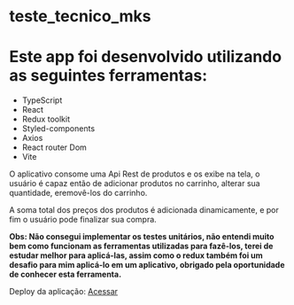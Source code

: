 # teste_tecnico_mks

# Este app foi desenvolvido utilizando as seguintes ferramentas:

- TypeScript
- React
- Redux toolkit
- Styled-components
- Axios
- React router Dom
- Vite

 <p>O aplicativo consome uma Api Rest de produtos e os exibe na tela, o usuário é capaz então de adicionar produtos no carrinho, alterar sua quantidade, eremovê-los do carrinho.</p>

 <p>A soma total dos preços dos produtos é adicionada dinamicamente, e por fim o usuário pode finalizar sua compra.</p>

 <strong>Obs: Não consegui implementar os testes unitários, não entendi muito bem como funcionam as ferramentas utilizadas para fazê-los, terei de estudar melhor para aplicá-las, assim como o redux também foi um desafio para mim aplicá-lo em um aplicativo, obrigado pela oportunidade de conhecer esta ferramenta.</strong>

Deploy da aplicação: <a href="https://teste-tecnico-mks-cesarrafaeljunior.vercel.app/mainPage">Acessar</a>

